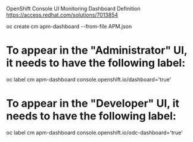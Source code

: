 
OpenShift Console UI Monitoring Dashboard Definition
https://access.redhat.com/solutions/7013854


oc create cm apm-dashboard --from-file APM.json 

# To appear in the "Administrator" UI, it needs to have the following label:
oc label cm apm-dashboard   console.openshift.io/dashboard='true'

# To appear in the "Developer" UI, it needs to have the following label:
oc label cm apm-dashboard   console.openshift.io/odc-dashboard='true'

